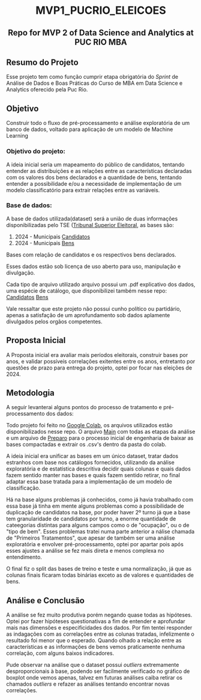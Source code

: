 <h1 align="center"> MVP1_PUCRIO_ELEICOES </h1> 
<h2 align="center">Repo for MVP 2 of Data Science and Analytics at PUC RIO MBA</h2> 


## Resumo do Projeto
Esse projeto tem como função cumprir etapa obrigatória do _Sprint_ de Análise de Dados e Boas Práticas do Curso de MBA em Data Science e Analytics oferecido pela Puc Rio.

## Objetivo
Construir todo o fluxo de pré-processamento e análise exploratória de um banco de dados, voltado para aplicação de um modelo de Machine Learning

### Objetivo do projeto:
A ideia inicial seria um mapeamento do público de candidatos, tentando entender as distribuições e as relações entre as características declaradas com os valores dos bens declarados e a quantidade de bens, tentando entender a possibilidade e/ou a necessidade de implementação de um modelo classificatório para extrair relações entre as variáveis.

### Base de dados: 
A base de dados utilizada(dataset) será a união de duas informações disponibilizadas pelo TSE ([Tribunal Superior Eleitoral](https://dadosabertos.tse.jus.br/), as bases são:
1. 2024 - Municipais [Candidatos](https://dadosabertos.tse.jus.br/dataset/candidatos-2024/resource/af76c401-0972-4ddf-8ea8-00e310ae53b4)
2. 2024 - Municipais [Bens](https://dadosabertos.tse.jus.br/dataset/candidatos-2024/resource/2d078979-116f-498f-ac5b-2e2a6fb0ff1f)

Bases com relação de candidatos e os respectivos bens declarados.

Esses dados estão sob licença de uso aberto para uso, manipulação e divulgação.

Cada tipo de arquivo utilizado arquivo possui um .pdf explicativo dos dados, uma espécie de catálogo, que disponibilizei também nesse repo: [Candidatos](https://github.com/GruveJL/MVP2_PUCRIO_ELICOES/blob/main/doc_candidatos.pdf)  [Bens](https://github.com/GruveJL/MVP2_PUCRIO_ELICOES/blob/10659563802920146b833ef111ce24bcff1402be/doc_bens_candidatos.pdf)

Vale ressaltar que este projeto não possui cunho político ou partidário, apenas a satisfação de um aprofundamento sob dados aplamente divulgados pelos orgãos competentes.

## Proposta Inicial
A Proposta inicial era avaliar mais períodos eleitorais, construir bases por anos, e validar possíveis correlações exitentes entre os anos, entretanto por questões de prazo para entrega do projeto, optei por focar nas eleições de 2024.

## Metodologia
A seguir levanterai alguns pontos do processo de tratamento e pré-processamento dos dados:

Todo projeto foi feito no [Google Colab](https://colab.google/), os arquivos utilizados estão disponibilizados nesse repo.
O arquivo [Main](https://colab.research.google.com/drive/15hh-Qxa51TSKqQDnp1sD7DGVcuPq0FHF?usp=sharing) com todas as etapas da análise e um arquivo de [Preparo](https://colab.research.google.com/drive/1r2rcIwebG56Psui7-0Yz0iiZmHqVkgM_?usp=sharing) para o processo inicial de engenharia de baixar as bases compactadas e extrair os .csv's dentro da pasta do colab.

A ideia inicial era unificar as bases em um único dataset, tratar dados estranhos com base nos catálogos fornecidos, utilizando da análise exploratória e de estatística descritiva decidir quais colunas e quais dados fazem sentido manter nas bases e quais fazem sentido retirar, no final adaptar essa base tratada para a implementação de um modelo de classificação.

Há na base alguns problemas já conhecidos, como já havia trabalhado com essa base já tinha em mente alguns problemas como a possibilidade de duplicação de candidatos na base, por poder haver 2º turno já que a base tem granularidade de candidatos por turno, a enorme quantidade de cateegorias distintas para alguns campos como o de "ocupação", ou o de "tipo de bem". Esses problemas tratei numa parte anterior a nálise chamada de "Primeiros Tratamentos", que apesar de também ser uma análise exploratória e envolver pré-processamento, optei por apartar pois após esses ajustes a análise se fez mais direta e menos complexa no entendimento.

O final fiz o split das bases de treino e teste e uma normalização, já que as colunas finais ficaram todas binárias exceto as de valores e quantidades de bens.

## Análise e Conclusão
A análise se fez muito produtiva porém negando quase todas as hipóteses. Optei por fazer hipóteses questionativas a fim de entender e aprofundar mais nas dimensões e especificidades dos dados. Por fim tentei responder as indagações com as correlações entre as colunas tratadas, infelizmente o resultado foi menor que o esperado. Quando olhado a relação entre as características e as informações de bens vemos praticamente nenhuma correlação, com alguns baixos indicadores. 

Pude observar na análise que o dataset possui *outliers* extremamente desproporcionais à base, podendo ser facilmente verificado no gráfico de boxplot onde vemos apenas, talvez em futuras análises caiba retirar os chamados *outliers* e refazer as análises tentando encontrar novas correlações.


